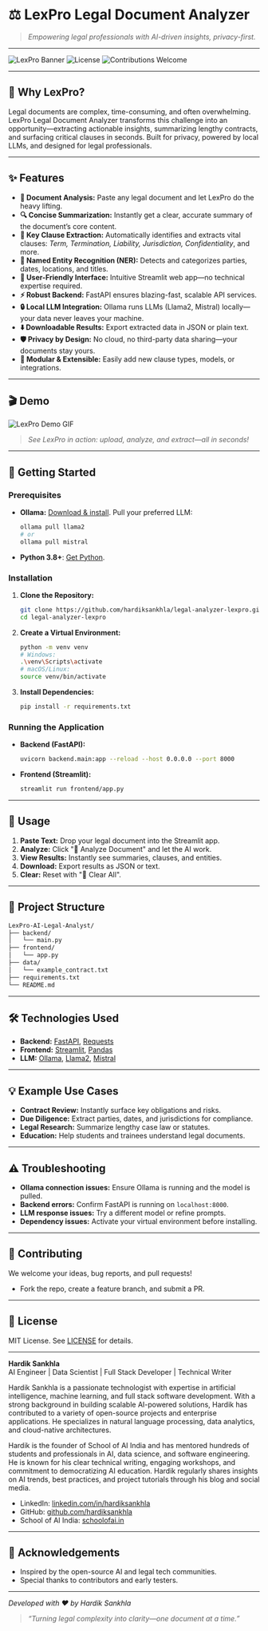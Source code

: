 # ⚖️ LexPro Legal Document Analyzer

> *Empowering legal professionals with AI-driven insights, privacy-first.*

---

![LexPro Banner](https://img.shields.io/badge/AI-Powered-blueviolet?style=for-the-badge) ![License](https://img.shields.io/github/license/hardiksankhla/legal-analyzer-lexpro?style=for-the-badge) ![Contributions Welcome](https://img.shields.io/badge/contributions-welcome-brightgreen?style=for-the-badge)

---

## 🚦 Why LexPro?

Legal documents are complex, time-consuming, and often overwhelming. LexPro Legal Document Analyzer transforms this challenge into an opportunity—extracting actionable insights, summarizing lengthy contracts, and surfacing critical clauses in seconds. Built for privacy, powered by local LLMs, and designed for legal professionals.

---

## ✨ Features

- **📝 Document Analysis:** Paste any legal document and let LexPro do the heavy lifting.
- **🔍 Concise Summarization:** Instantly get a clear, accurate summary of the document’s core content.
- **📑 Key Clause Extraction:** Automatically identifies and extracts vital clauses: *Term, Termination, Liability, Jurisdiction, Confidentiality*, and more.
- **🧠 Named Entity Recognition (NER):** Detects and categorizes parties, dates, locations, and titles.
- **🎨 User-Friendly Interface:** Intuitive Streamlit web app—no technical expertise required.
- **⚡ Robust Backend:** FastAPI ensures blazing-fast, scalable API services.
- **🔒 Local LLM Integration:** Ollama runs LLMs (Llama2, Mistral) locally—your data never leaves your machine.
- **⬇️ Downloadable Results:** Export extracted data in JSON or plain text.
- **🛡️ Privacy by Design:** No cloud, no third-party data sharing—your documents stay yours.
- **🧩 Modular & Extensible:** Easily add new clause types, models, or integrations.

---

## 🎬 Demo

![LexPro Demo GIF](https://raw.githubusercontent.com/hardiksankhla/legal-analyzer-lexpro/main/assets/demo.gif)

> *See LexPro in action: upload, analyze, and extract—all in seconds!*

---

## 🚀 Getting Started

### Prerequisites

- **Ollama:** [Download & install](https://ollama.ai/). Pull your preferred LLM:
  ```bash
  ollama pull llama2
  # or
  ollama pull mistral
  ```
- **Python 3.8+**: [Get Python](https://www.python.org/downloads/).

### Installation

1. **Clone the Repository:**
    ```bash
    git clone https://github.com/hardiksankhla/legal-analyzer-lexpro.git
    cd legal-analyzer-lexpro
    ```
2. **Create a Virtual Environment:**
    ```bash
    python -m venv venv
    # Windows:
    .\venv\Scripts\activate
    # macOS/Linux:
    source venv/bin/activate
    ```
3. **Install Dependencies:**
    ```bash
    pip install -r requirements.txt
    ```

### Running the Application

- **Backend (FastAPI):**
    ```bash
    uvicorn backend.main:app --reload --host 0.0.0.0 --port 8000
    ```
- **Frontend (Streamlit):**
    ```bash
    streamlit run frontend/app.py
    ```

---

## 📝 Usage

1. **Paste Text:** Drop your legal document into the Streamlit app.
2. **Analyze:** Click "🚀 Analyze Document" and let the AI work.
3. **View Results:** Instantly see summaries, clauses, and entities.
4. **Download:** Export results as JSON or text.
5. **Clear:** Reset with "🧹 Clear All".

---

## 📁 Project Structure

```bash
LexPro-AI-Legal-Analyst/
├── backend/
│   └── main.py
├── frontend/
│   └── app.py
├── data/
│   └── example_contract.txt
├── requirements.txt
└── README.md
```

---

## 🛠️ Technologies Used

- **Backend:** [FastAPI](https://fastapi.tiangolo.com/), [Requests](https://requests.readthedocs.io/en/latest/)
- **Frontend:** [Streamlit](https://streamlit.io/), [Pandas](https://pandas.pydata.org/)
- **LLM:** [Ollama](https://ollama.ai/), [Llama2](https://ollama.ai/library/llama2), [Mistral](https://ollama.ai/library/mistral)

---

## 💡 Example Use Cases

- **Contract Review:** Instantly surface key obligations and risks.
- **Due Diligence:** Extract parties, dates, and jurisdictions for compliance.
- **Legal Research:** Summarize lengthy case law or statutes.
- **Education:** Help students and trainees understand legal documents.

---

## ⚠️ Troubleshooting

- **Ollama connection issues:** Ensure Ollama is running and the model is pulled.
- **Backend errors:** Confirm FastAPI is running on `localhost:8000`.
- **LLM response issues:** Try a different model or refine prompts.
- **Dependency issues:** Activate your virtual environment before installing.

---

## 🤝 Contributing

We welcome your ideas, bug reports, and pull requests!  
- Fork the repo, create a feature branch, and submit a PR.


---

## 📄 License

MIT License. See [LICENSE](LICENSE) for details.

---

**Hardik Sankhla**  
AI Engineer | Data Scientist | Full Stack Developer | Technical Writer

Hardik Sankhla is a passionate technologist with expertise in artificial intelligence, machine learning, and full stack software development. With a strong background in building scalable AI-powered solutions, Hardik has contributed to a variety of open-source projects and enterprise applications. He specializes in natural language processing, data analytics, and cloud-native architectures.

Hardik is the founder of School of AI India and has mentored hundreds of students and professionals in AI, data science, and software engineering. He is known for his clear technical writing, engaging workshops, and commitment to democratizing AI education. Hardik regularly shares insights on AI trends, best practices, and project tutorials through his blog and social media.
 
- LinkedIn: [linkedin.com/in/hardiksankhla](https://www.linkedin.com/in/hardik-sankhla)  
- GitHub: [github.com/hardiksankhla](https://github.com/hardik-sankhla)  
- School of AI India: [schoolofai.in](https://schoolofai.in)

---

## 🌟 Acknowledgements

- Inspired by the open-source AI and legal tech communities.
- Special thanks to contributors and early testers.

---

*Developed with ❤️ by Hardik Sankhla*

> *“Turning legal complexity into clarity—one document at a time.”*

